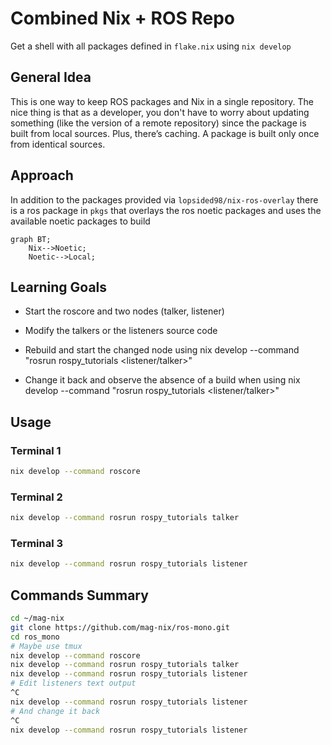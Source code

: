 # Combined Nix + ROS Repo

Get a shell with all packages defined in `flake.nix` using `nix develop`

## General Idea

This is one way to keep ROS packages and Nix in a single repository. The nice thing is that as a developer, you don't have to worry about updating something (like the version of a remote repository) since the package is built from local sources. Plus, there’s caching. A package is built only once from identical sources.

## Approach

In addition to the packages provided via `lopsided98/nix-ros-overlay` there is a ros package in `pkgs` that overlays the ros noetic packages and uses the available noetic packages to build

``` mermaid
graph BT;
    Nix-->Noetic;
    Noetic-->Local;
```

## Learning Goals

- Start the roscore and two nodes (talker, listener)

- Modify the talkers or the listeners source code

- Rebuild and start the changed node using nix develop --command "rosrun rospy_tutorials <listener/talker>"

- Change it back and observe the absence of a build when using nix develop --command "rosrun rospy_tutorials <listener/talker>"

## Usage

### Terminal 1

``` bash
nix develop --command roscore
```

### Terminal 2

``` bash
nix develop --command rosrun rospy_tutorials talker
```

### Terminal 3

``` bash
nix develop --command rosrun rospy_tutorials listener
```

## Commands Summary

``` bash
cd ~/mag-nix
git clone https://github.com/mag-nix/ros-mono.git
cd ros_mono
# Maybe use tmux
nix develop --command roscore
nix develop --command rosrun rospy_tutorials talker
nix develop --command rosrun rospy_tutorials listener
# Edit listeners text output
^C
nix develop --command rosrun rospy_tutorials listener
# And change it back
^C
nix develop --command rosrun rospy_tutorials listener
```
